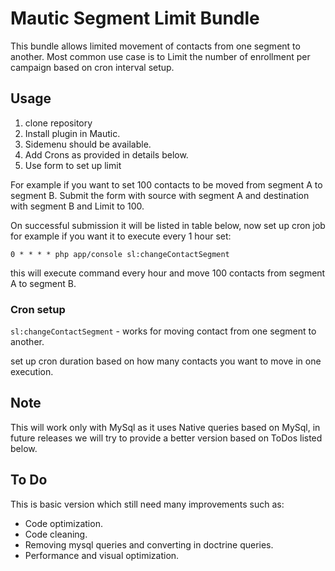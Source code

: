 # Mautic Segment Limit Bundle
This bundle allows limited movement of contacts from one segment to another.
Most common use case is to Limit the number of enrollment per campaign based on cron interval setup.

## Usage
1. clone repository
2. Install plugin in Mautic.
3. Sidemenu should be available.
4. Add Crons as provided in details below.
5. Use form to set up limit

For example if you want to set 100 contacts to be moved from segment A to segment B.
Submit the form with source with segment A and destination with segment B and Limit to 100.

On successful submission it will be listed in table below, now set up cron job for example if you want it to execute every 1 hour set:

`0 * * * * php app/console sl:changeContactSegment`

this will execute command every hour and move 100 contacts from segment A to segment B.
### Cron setup
`sl:changeContactSegment` - works for moving contact from one segment to another.

set up cron duration based on how many contacts you want to move in one execution.

## Note
This will work only with MySql as it uses Native queries based on MySql, in future releases we will try to provide a better version based on ToDos listed below.

## To Do
This is basic version which still need many improvements such as:

- Code optimization.
- Code cleaning.
- Removing mysql queries and converting in doctrine queries.
- Performance and visual optimization.